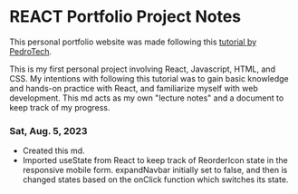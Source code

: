 # REACT Portfolio Project Notes

This personal portfolio website was made following this [tutorial by PedroTech](https://www.youtube.com/watch?v=x7mwVn2z3Sk&ab_channel=PedroTech). 

This is my first personal project involving React, Javascript, HTML, and CSS. My intentions with following this tutorial was to gain basic knowledge and hands-on practice with React, and familiarize myself with web development. This md acts as my own "lecture notes" and a document to keep track of my progress.

### Sat, Aug. 5, 2023
* Created this md.
* Imported useState from React to keep track of ReorderIcon state in the responsive mobile form. expandNavbar initially set to false, and then is changed states based on the onClick function which switches its state. 

